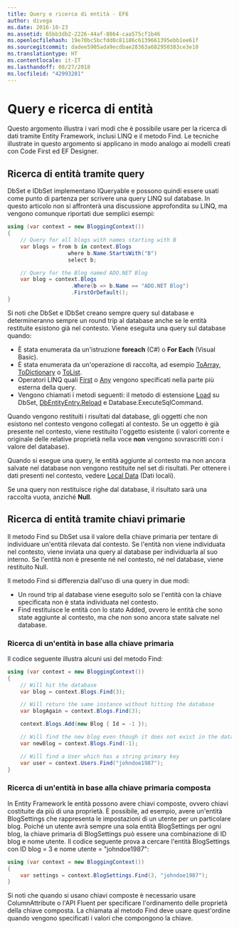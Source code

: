 ```yaml
---
title: Query e ricerca di entità - EF6
author: divega
ms.date: 2016-10-23
ms.assetid: 65bb3db2-2226-44af-8864-caa575cf1b46
ms.openlocfilehash: 19e70bc5bcfdd0c81186c6139661395ebb1ee61f
ms.sourcegitcommit: dadee5905ada9ecdbae28363a682950383ce3e10
ms.translationtype: HT
ms.contentlocale: it-IT
ms.lasthandoff: 08/27/2018
ms.locfileid: "42993281"
---
```

# <a name="querying-and-finding-entities"></a>Query e ricerca di entità
Questo argomento illustra i vari modi che è possibile usare per la ricerca di dati tramite Entity Framework, inclusi LINQ e il metodo Find. Le tecniche illustrate in questo argomento si applicano in modo analogo ai modelli creati con Code First ed EF Designer.  

## <a name="finding-entities-using-a-query"></a>Ricerca di entità tramite query  

DbSet e IDbSet implementano IQueryable e possono quindi essere usati come punto di partenza per scrivere una query LINQ sul database. In questo articolo non si affronterà una discussione approfondita su LINQ, ma vengono comunque riportati due semplici esempi:  

``` csharp
using (var context = new BloggingContext())
{
    // Query for all blogs with names starting with B
    var blogs = from b in context.Blogs
                   where b.Name.StartsWith("B")
                   select b;

    // Query for the Blog named ADO.NET Blog
    var blog = context.Blogs
                    .Where(b => b.Name == "ADO.NET Blog")
                    .FirstOrDefault();
}
```  

Si noti che DbSet e IDbSet creano sempre query sul database e determineranno sempre un round trip al database anche se le entità restituite esistono già nel contesto. Viene eseguita una query sul database quando:  

- È stata enumerata da un'istruzione **foreach** (C#) o **For Each** (Visual Basic).  
- È stata enumerata da un'operazione di raccolta, ad esempio [ToArray](https://msdn.microsoft.com/library/bb298736), [ToDictionary](https://msdn.microsoft.com/library/system.linq.enumerable.todictionary) o [ToList](https://msdn.microsoft.com/library/bb342261).  
- Operatori LINQ quali [First](https://msdn.microsoft.com/library/bb291976) o [Any](https://msdn.microsoft.com/library/bb337697) vengono specificati nella parte più esterna della query.  
- Vengono chiamati i metodi seguenti: il metodo di estensione [Load](https://msdn.microsoft.com/library/system.data.entity.dbextensions.load) su DbSet, [DbEntityEntry.Reload](https://msdn.microsoft.com/library/system.data.entity.infrastructure.dbentityentry.reload.aspx) e Database.ExecuteSqlCommand.  

Quando vengono restituiti i risultati dal database, gli oggetti che non esistono nel contesto vengono collegati al contesto. Se un oggetto è già presente nel contesto, viene restituito l'oggetto esistente (i valori corrente e originale delle relative proprietà nella voce **non** vengono sovrascritti con i valore del database).  

Quando si esegue una query, le entità aggiunte al contesto ma non ancora salvate nel database non vengono restituite nel set di risultati. Per ottenere i dati presenti nel contesto, vedere [Local Data](~/ef6/querying/local-data.md) (Dati locali).  

Se una query non restituisce righe dal database, il risultato sarà una raccolta vuota, anziché **Null**.  

## <a name="finding-entities-using-primary-keys"></a>Ricerca di entità tramite chiavi primarie  

Il metodo Find su DbSet usa il valore della chiave primaria per tentare di individuare un'entità rilevata dal contesto. Se l'entità non viene individuata nel contesto, viene inviata una query al database per individuarla al suo interno. Se l'entità non è presente né nel contesto, né nel database, viene restituito Null.  

Il metodo Find si differenzia dall'uso di una query in due modi:  

- Un round trip al database viene eseguito solo se l'entità con la chiave specificata non è stata individuata nel contesto.  
- Find restituisce le entità con lo stato Added, ovvero le entità che sono state aggiunte al contesto, ma che non sono ancora state salvate nel database.  
### <a name="finding-an-entity-by-primary-key"></a>Ricerca di un'entità in base alla chiave primaria  

Il codice seguente illustra alcuni usi del metodo Find:  

``` csharp
using (var context = new BloggingContext())
{
    // Will hit the database
    var blog = context.Blogs.Find(3);

    // Will return the same instance without hitting the database
    var blogAgain = context.Blogs.Find(3);

    context.Blogs.Add(new Blog { Id = -1 });

    // Will find the new blog even though it does not exist in the database
    var newBlog = context.Blogs.Find(-1);

    // Will find a User which has a string primary key
    var user = context.Users.Find("johndoe1987");
}
```  

### <a name="finding-an-entity-by-composite-primary-key"></a>Ricerca di un'entità in base alla chiave primaria composta  

In Entity Framework le entità possono avere chiavi composte, ovvero chiavi costituite da più di una proprietà. È possibile, ad esempio, avere un'entità BlogSettings che rappresenta le impostazioni di un utente per un particolare blog. Poiché un utente avrà sempre una sola entità BlogSettings per ogni blog, la chiave primaria di BlogSettings può essere una combinazione di ID blog e nome utente. Il codice seguente prova a cercare l'entità BlogSettings con ID blog = 3 e nome utente = "johndoe1987":  

``` csharp  
using (var context = new BloggingContext())
{
    var settings = context.BlogSettings.Find(3, "johndoe1987");
}
```  

Si noti che quando si usano chiavi composte è necessario usare ColumnAttribute o l'API Fluent per specificare l'ordinamento delle proprietà della chiave composta. La chiamata al metodo Find deve usare quest'ordine quando vengono specificati i valori che compongono la chiave.  
